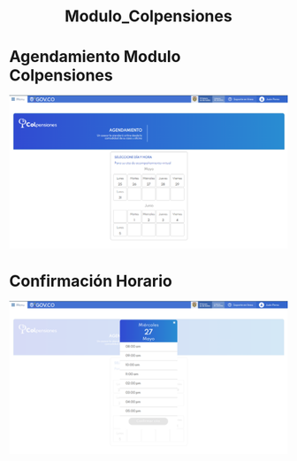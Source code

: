 <h1 align="center">Modulo_Colpensiones</h1>

# Agendamiento Modulo Colpensiones

![Part 1](https://github.com/ApidriuC/Modulo_Colpensiones/blob/main/assets/img/Captura.PNG)

# Confirmación Horario

![Part 2](https://github.com/ApidriuC/Modulo_Colpensiones/blob/main/assets/img/Captura1.PNG)

